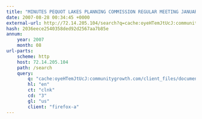 ```yaml
---
title: "MINUTES PEQUOT LAKES PLANNING COMMISSION REGULAR MEETING JANUARY 18, 2007"
date: 2007-08-28 00:34:45 +0000
external-url: http://72.14.205.104/search?q=cache:oyeHTemJtUcJ:communitygrowth.com/client_files/documents/PL//PL_min_011807.pdf+nordenstua,+pequot+lake&hl=en&ct=clnk&cd=3&gl=us&client=firefox-a
hash: 2036eece2540358ded92d2567aa7b85e
annum:
    year: 2007
    month: 08
url-parts:
    scheme: http
    host: 72.14.205.104
    path: /search
    query:
        q: "cache:oyeHTemJtUcJ:communitygrowth.com/client_files/documents/PL//PL_min_011807.pdf nordenstua, pequot lake"
        hl: "en"
        ct: "clnk"
        cd: "3"
        gl: "us"
        client: "firefox-a"
---
```



